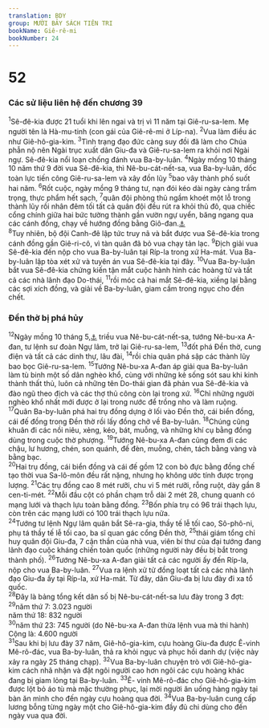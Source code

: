 ```yaml
---
translation: BDY
group: MƯỜI BẢY SÁCH TIÊN TRI
bookName: Giê-rê-mi 
bookNumber: 24
---
```


<div class="title"><h1>52</h1><h3>Các sử liệu liên hệ đến chương 39</h3></div>
<span class="verse gie_52_1"><sup>1</sup>Sê-đê-kia được 21 tuổi khi lên ngai và trị vì 11 năm tại Giê-ru-sa-lem. Mẹ người tên là Hà-mu-tinh (con gái của Giê-rê-mi ở Líp-na). </span>
<span class="verse gie_52_2"><sup>2</sup>Vua làm điều ác như Giê-hô-gia-kim. </span>
<span class="verse gie_52_3"><sup>3</sup>Tình trạng đạo đức càng suy đồi đã làm cho Chúa phẫn nộ nên Ngài trục xuất dân Giu-đa và Giê-ru-sa-lem ra khỏi nơi Ngài ngự. Sê-đê-kia nổi loạn chống đánh vua Ba-by-luân. </span>
<span class="verse gie_52_4"><sup>4</sup>Ngày mồng 10 tháng 10 năm thứ 9 đời vua Sê-đê-kia, thì Nê-bu-cát-nết-sa, vua Ba-by-luân, dốc toàn lực tiến công Giê-ru-sa-lem và xây đồn lũy </span>
<span class="verse gie_52_5"><sup>5</sup>bao vây thành phố suốt hai năm. </span>
<span class="verse gie_52_6"><sup>6</sup>Rốt cuộc, ngày mồng 9 tháng tư, nạn đói kéo dài ngày càng trầm trọng, thực phẩm hết sạch, </span>
<span class="verse gie_52_7"><sup>7</sup>quân đội phòng thủ ngầm khoét một lỗ trong thành lũy rồi nhân đêm tối tất cả quân đội đều rút ra khỏi thủ đô, qua chiếc cổng chính giữa hai bức tường thành gần vườn ngự uyển, băng ngang qua các cánh đồng, chạy về hướng đồng bằng Giô-đan.<a href="#" data-toggle="tooltip" data-placement="bottom" title="hàm ý">⚓</a><br/></span>
<span class="verse gie_52_8"><sup>8</sup>Tuy nhiên, bộ đội Canh-đê lập tức truy nã và bắt được vua Sê-đê-kia trong cánh đồng gần Giê-ri-cô, vì tàn quân đã bỏ vua chạy tản lạc. </span>
<span class="verse gie_52_9"><sup>9</sup>Địch giải vua Sê-đê-kia đến nộp cho vua Ba-by-luân tại Ríp-la trong xứ Ha-mát. Vua Ba-by-luân lập tòa xét xử và tuyên án vua Sê-đê-kia tại đây. </span>
<span class="verse gie_52_10"><sup>10</sup>Vua Ba-by-luân bắt vua Sê-đê-kia chứng kiến tận mắt cuộc hành hình các hoàng tử và tất cả các nhà lãnh đạo Do-thái, </span>
<span class="verse gie_52_11"><sup>11</sup>rồi móc cả hai mắt Sê-đê-kia, xiềng lại bằng các sợi xích đồng, và giải về Ba-by-luân, giam cầm trong ngục cho đến chết.</span>
<div class="title"><h3>Đền thờ bị phá hủy</h3></div>
<span class="verse gie_52_12"><sup>12</sup>Ngày mồng 10 tháng 5,<a href="#" data-toggle="tooltip" data-placement="bottom" title="năm thứ 19 tháng 7 năm 587 TCN">⚓</a> triều vua Nê-bu-cát-nết-sa, tướng Nê-bu-xa A-đan, tư lệnh sư đoàn Ngự lâm, trở lại Giê-ru-sa-lem, </span>
<span class="verse gie_52_13"><sup>13</sup>đốt phá Đền thờ, cung điện và tất cả các dinh thự, lâu đài, </span>
<span class="verse gie_52_14"><sup>14</sup>rồi chia quân phá sập các thành lũy bao bọc Giê-ru-sa-lem. </span>
<span class="verse gie_52_15"><sup>15</sup>Tướng Nê-bu-xa A-đan áp giải qua Ba-by-luân làm tù binh một số dân nghèo khổ, cùng với những kẻ sống sót sau khi kinh thành thất thủ, luôn cả những tên Do-thái gian đã phản vua Sê-đê-kia và đào ngũ theo địch và các thợ thủ công còn lại trong xứ. </span>
<span class="verse gie_52_16"><sup>16</sup>Chỉ những người nghèo khổ nhất mới được ở lại trong nước để trồng nho và làm ruộng.<br/></span>
<span class="verse gie_52_17"><sup>17</sup>Quân Ba-by-luân phá hai trụ đồng dựng ở lối vào Đền thờ, cái biển đồng, cái đế đồng trong Đền thờ rồi lấy đồng chở về Ba-by-luân. </span>
<span class="verse gie_52_18"><sup>18</sup>Chúng cũng khuân đi các nồi niêu, xẻng, kéo, bát, muỗng, và những khí cụ bằng đồng dùng trong cuộc thờ phượng. </span>
<span class="verse gie_52_19"><sup>19</sup>Tướng Nê-bu-xa A-đan cũng đem đi các chậu, lư hương, chén, son quánh, đế đèn, muỗng, chén, tách bằng vàng và bằng bạc.<br/></span>
<span class="verse gie_52_20"><sup>20</sup>Hai trụ đồng, cái biển đồng và cái đế gồm 12 con bò đực bằng đồng chế tạo thời vua Sa-lô-môn đều rất nặng, nhưng họ không ước tính được trọng lượng. </span>
<span class="verse gie_52_21"><sup>21</sup>Các trụ đồng cao 8 mét rưỡi, chu vi 5 mét rưỡi, rỗng ruột, dày gần 8 cen-ti-mét. </span>
<span class="verse gie_52_22"><sup>22</sup>Mỗi đầu cột có phần chạm trỗ dài 2 mét 28, chung quanh có mạng lưới và thạch lựu toàn bằng đồng. </span>
<span class="verse gie_52_23"><sup>23</sup>Bốn phía trụ có 96 trái thạch lựu, còn trên các mạng lưới có 100 trái thạch lựu nữa.<br/></span>
<span class="verse gie_52_24"><sup>24</sup>Tướng tư lệnh Ngự lâm quân bắt Sê-ra-gia, thầy tế lễ tối cao, Sô-phô-ni, phụ tá thầy tế lễ tối cao, ba sĩ quan gác cổng Đền thờ, </span>
<span class="verse gie_52_25"><sup>25</sup>thái giám tổng chỉ huy quân đội Giu-đa, 7 cận thần của nhà vua, viên bí thư của đại tướng đang lãnh đạo cuộc kháng chiến toàn quốc (những người này đều bị bắt trong thành phố). </span>
<span class="verse gie_52_26"><sup>26</sup>Tướng Nê-bu-xa A-đan giải tất cả các người ấy đến Ríp-la, nộp cho vua Ba-by-luân. </span>
<span class="verse gie_52_27"><sup>27</sup>Vua ra lệnh xử tử đồng loạt tất cả các nhà lãnh đạo Giu-đa ấy tại Ríp-la, xứ Ha-mát. Từ đây, dân Giu-đa bị lưu đày đi xa tổ quốc.<br/></span>
<span class="verse gie_52_28"><sup>28</sup>Đây là bảng tổng kết dân số bị Nê-bu-cát-nết-sa lưu đày trong 3 đợt:<br/></span>
<span class="verse gie_52_29"><sup>29</sup>năm thứ 7: 3.023 người<br/>năm thứ 18: 832 người<br/></span>
<span class="verse gie_52_30"><sup>30</sup>năm thứ 23: 745 người (do Nê-bu-xa A-đan thừa lệnh vua mà thi hành)<br/>Cộng là: 4.600 người<br/></span>
<span class="verse gie_52_31"><sup>31</sup>Sau khi bị lưu đày 37 năm, Giê-hô-gia-kim, cựu hoàng Giu-đa được Ê-vinh Mê-rô-đác, vua Ba-by-luân, thả ra khỏi ngục và phục hồi danh dự (việc này xảy ra ngày 25 tháng chạp). </span>
<span class="verse gie_52_32"><sup>32</sup>Vua Ba-by-luân chuyện trò với Giê-hô-gia-kim cách nhã nhặn và đặt ngôi người cao hơn ngôi các cựu hoàng khác đang bị giam lỏng tại Ba-by-luân. </span>
<span class="verse gie_52_33"><sup>33</sup>Ê- vinh Mê-rô-đác cho Giê-hô-gia-kim được lột bỏ áo tù mà mặc thường phục, lại mời người ăn uống hàng ngày tại bàn ăn mình cho đến ngày cựu hoàng qua đời. </span>
<span class="verse gie_52_34"><sup>34</sup>Vua Ba-by-luân cung cấp lương bỗng từng ngày một cho Giê-hô-gia-kim đầy đủ chi dùng cho đến ngày vua qua đời.</span>
